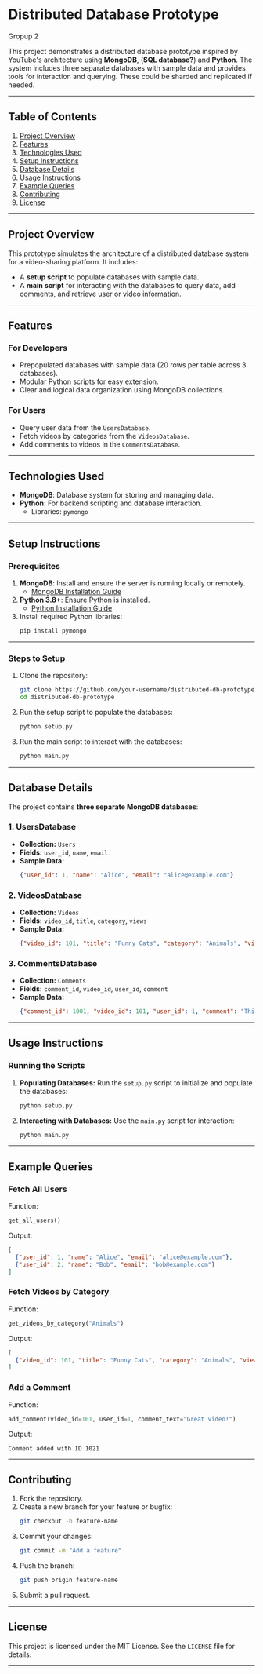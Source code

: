 # Distributed Database Prototype
Gropup 2

This project demonstrates a distributed database prototype inspired by YouTube's architecture using **MongoDB**, (**SQL database?**) and **Python**. The system includes three separate databases with sample data and provides tools for interaction and querying. These could be sharded and replicated if needed.

---

## Table of Contents
1. [Project Overview](#project-overview)
2. [Features](#features)
3. [Technologies Used](#technologies-used)
4. [Setup Instructions](#setup-instructions)
5. [Database Details](#database-details)
6. [Usage Instructions](#usage-instructions)
7. [Example Queries](#example-queries)
8. [Contributing](#contributing)
9. [License](#license)

---

## Project Overview

This prototype simulates the architecture of a distributed database system for a video-sharing platform. It includes:
- A **setup script** to populate databases with sample data.
- A **main script** for interacting with the databases to query data, add comments, and retrieve user or video information.

---

## Features

### For Developers
- Prepopulated databases with sample data (20 rows per table across 3 databases).
- Modular Python scripts for easy extension.
- Clear and logical data organization using MongoDB collections.

### For Users
- Query user data from the `UsersDatabase`.
- Fetch videos by categories from the `VideosDatabase`.
- Add comments to videos in the `CommentsDatabase`.

---

## Technologies Used
- **MongoDB**: Database system for storing and managing data.
- **Python**: For backend scripting and database interaction.
  - Libraries: `pymongo`

---

## Setup Instructions

### Prerequisites
1. **MongoDB**: Install and ensure the server is running locally or remotely.
   - [MongoDB Installation Guide](https://www.mongodb.com/docs/manual/installation/)
2. **Python 3.8+**: Ensure Python is installed.
   - [Python Installation Guide](https://www.python.org/downloads/)
3. Install required Python libraries:
   ```bash
   pip install pymongo
   ```

---

### Steps to Setup
1. Clone the repository:
   ```bash
   git clone https://github.com/your-username/distributed-db-prototype.git
   cd distributed-db-prototype
   ```
2. Run the setup script to populate the databases:
   ```bash
   python setup.py
   ```
3. Run the main script to interact with the databases:
   ```bash
   python main.py
   ```

---

## Database Details

The project contains **three separate MongoDB databases**:

### 1. UsersDatabase
- **Collection:** `Users`
- **Fields:** `user_id`, `name`, `email`
- **Sample Data:**
  ```json
  {"user_id": 1, "name": "Alice", "email": "alice@example.com"}
  ```

### 2. VideosDatabase
- **Collection:** `Videos`
- **Fields:** `video_id`, `title`, `category`, `views`
- **Sample Data:**
  ```json
  {"video_id": 101, "title": "Funny Cats", "category": "Animals", "views": 1000}
  ```

### 3. CommentsDatabase
- **Collection:** `Comments`
- **Fields:** `comment_id`, `video_id`, `user_id`, `comment`
- **Sample Data:**
  ```json
  {"comment_id": 1001, "video_id": 101, "user_id": 1, "comment": "This is hilarious!"}
  ```

---

## Usage Instructions

### Running the Scripts
1. **Populating Databases:**
   Run the `setup.py` script to initialize and populate the databases:
   ```bash
   python setup.py
   ```

2. **Interacting with Databases:**
   Use the `main.py` script for interaction:
   ```bash
   python main.py
   ```

---

## Example Queries

### Fetch All Users
Function:
```python
get_all_users()
```
Output:
```json
[
  {"user_id": 1, "name": "Alice", "email": "alice@example.com"},
  {"user_id": 2, "name": "Bob", "email": "bob@example.com"}
]
```

### Fetch Videos by Category
Function:
```python
get_videos_by_category("Animals")
```
Output:
```json
[
  {"video_id": 101, "title": "Funny Cats", "category": "Animals", "views": 1000}
]
```

### Add a Comment
Function:
```python
add_comment(video_id=101, user_id=1, comment_text="Great video!")
```
Output:
```plaintext
Comment added with ID 1021
```

---

## Contributing

1. Fork the repository.
2. Create a new branch for your feature or bugfix:
   ```bash
   git checkout -b feature-name
   ```
3. Commit your changes:
   ```bash
   git commit -m "Add a feature"
   ```
4. Push the branch:
   ```bash
   git push origin feature-name
   ```
5. Submit a pull request.

---

## License

This project is licensed under the MIT License. See the `LICENSE` file for details.

---
